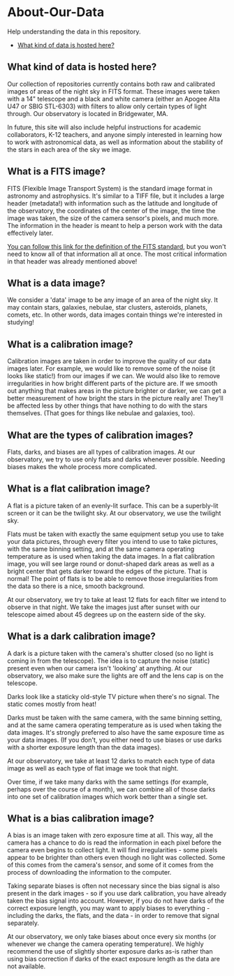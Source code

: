 # About-Our-Data
Help understanding the data in this repository.  
- [What kind of data is hosted here?](https://github.com/BSU-PPOE/About-Our-Data/blob/main/README.md#what-kind-of-data-is-hosted-here)

## What kind of data is hosted here?

Our collection of repositories currently contains both raw and calibrated images of areas of the night sky in FITS format.  These images were taken with a 14" telescope and a black and white camera (either an Apogee Alta U47 or SBIG STL-6303) with filters to allow only certain types of light through.  Our observatory is located in Bridgewater, MA.

In future, this site will also include helpful instructions for academic collaborators, K-12 teachers, and anyone simply interested in learning how to work with astronomical data, as well as information about the stability of the stars in each area of the sky we image.

## What is a FITS image?

FITS (Flexible Image Transport System) is the standard image format in astronomy and astrophysics.  It's similar to a TIFF file, but it includes a large header (metadata!) with information such as the latitude and longitude of the observatory, the coordinates of the center of the image, the time the image was taken, the size of the camera sensor's pixels, and much more.  The information in the header is meant to help a person work with the data effectively later.

[You can follow this link for the definition of the FITS standard](https://archive.stsci.edu/fits/fits_standard/), but you won't need to know all of that information all at once. The most critical information in that header was already mentioned above!

## What is a data image?

We consider a 'data' image to be any image of an area of the night sky.  It may contain stars, galaxies, nebulae, star clusters, asteroids, planets, comets, etc.  In other words, data images contain things we're interested in studying!

## What is a calibration image?

Calibration images are taken in order to improve the quality of our data images later.  For example, we would like to remove some of the noise (it looks like static!) from our images if we can.  We would also like to remove irregularities in how bright different parts of the picture are.  If we smooth out anything that makes areas in the picture brighter or darker, we can get a better measurement of how bright the stars in the picture really are!  They'll be affected less by other things that have nothing to do with the stars themselves. (That goes for things like nebulae and galaxies, too).

## What are the types of calibration images?

Flats, darks, and biases are all types of calibration images.  At our observatory, we try to use only flats and darks whenever possible.  Needing biases makes the whole process more complicated.

## What is a flat calibration image?

A flat is a picture taken of an evenly-lit surface.  This can be a superbly-lit screen or it can be the twilight sky.  At our observatory, we use the twilight sky.

Flats must be taken with exactly the same equipment setup you use to take your data pictures, through every filter you intend to use to take pictures, with the same binning setting, and at the same camera operating temperature as is used when taking the data images.  In a flat calibration image, you will see large round or donut-shaped dark areas as well as a bright center that gets darker toward the edges of the picture.  That is normal!  The point of flats is to be able to remove those irregularities from the data so there is a nice, smooth background.

At our observatory, we try to take at least 12 flats for each filter we intend to observe in that night.  We take the images just after sunset with our telescope aimed about 45 degrees up on the eastern side of the sky.

## What is a dark calibration image?

A dark is a picture taken with the camera's shutter closed (so no light is coming in from the telescope).  The idea is to capture the noise (static) present even when our camera isn't 'looking' at anything.  At our observatory, we also make sure the lights are off and the lens cap is on the telescope.

Darks look like a staticky old-style TV picture when there's no signal.  The static comes mostly from heat!

Darks must be taken with the same camera, with the same binning setting, and at the same camera operating temperature as is used when taking the data images.  It's strongly preferred to also have the same exposure time as your data images.  (If you don't, you either need to use biases or use darks with a shorter exposure length than the data images).

At our observatory, we take at least 12 darks to match each type of data image as well as each type of flat image we took that night.

Over time, if we take many darks with the same settings (for example, perhaps over the course of a month), we can combine all of those darks into one set of calibration images which work better than a single set.

## What is a bias calibration image?

A bias is an image taken with zero exposure time at all.  This way, all the camera has a chance to do is read the information in each pixel before the camera even begins to collect light.  It will find irregularities - some pixels appear to be brighter than others even though no light was collected.  Some of this comes from the camera's sensor, and some of it comes from the process of downloading the information to the computer.

Taking separate biases is often not necessary since the bias signal is also present in the dark images - so if you use dark calibration, you have already taken the bias signal into account.  However, if you do not have darks of the correct exposure length, you may want to apply biases to everything - including the darks, the flats, and the data - in order to remove that signal separately.

At our observatory, we only take biases about once every six months (or whenever we change the camera operating temperature).  We highly recommend the use of slightly shorter exposure darks as-is rather than using bias correction if darks of the exact exposure length as the data are not available.

